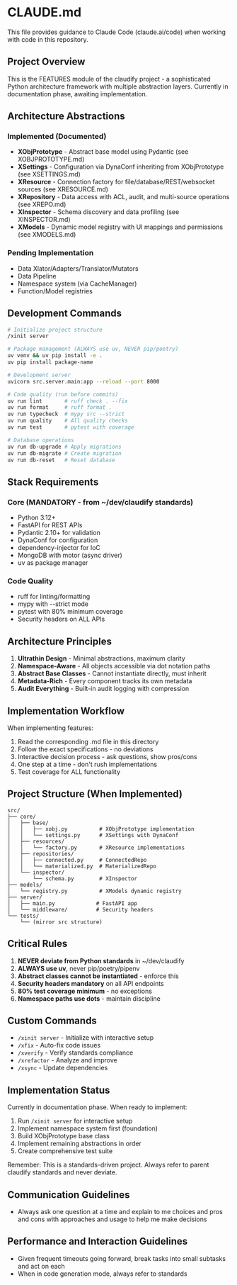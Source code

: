 # CLAUDE.md

This file provides guidance to Claude Code (claude.ai/code) when working with code in this repository.

## Project Overview

This is the FEATURES module of the claudify project - a sophisticated Python architecture framework with multiple abstraction layers. Currently in documentation phase, awaiting implementation.

## Architecture Abstractions

### Implemented (Documented)
- **XObjPrototype** - Abstract base model using Pydantic (see XOBJPROTOTYPE.md)
- **XSettings** - Configuration via DynaConf inheriting from XObjPrototype (see XSETTINGS.md)
- **XResource** - Connection factory for file/database/REST/websocket sources (see XRESOURCE.md)
- **XRepository** - Data access with ACL, audit, and multi-source operations (see XREPO.md)
- **XInspector** - Schema discovery and data profiling (see XINSPECTOR.md)
- **XModels** - Dynamic model registry with UI mappings and permissions (see XMODELS.md)

### Pending Implementation
- Data Xlator/Adapters/Translator/Mutators
- Data Pipeline
- Namespace system (via CacheManager)
- Function/Model registries

## Development Commands

```bash
# Initialize project structure
/xinit server

# Package management (ALWAYS use uv, NEVER pip/poetry)
uv venv && uv pip install -e .
uv pip install package-name

# Development server
uvicorn src.server.main:app --reload --port 8000

# Code quality (run before commits)
uv run lint       # ruff check . --fix
uv run format     # ruff format .
uv run typecheck  # mypy src --strict
uv run quality    # All quality checks
uv run test       # pytest with coverage

# Database operations
uv run db-upgrade # Apply migrations
uv run db-migrate # Create migration
uv run db-reset   # Reset database
```

## Stack Requirements

### Core (MANDATORY - from ~/dev/claudify standards)
- Python 3.12+
- FastAPI for REST APIs
- Pydantic 2.10+ for validation
- DynaConf for configuration
- dependency-injector for IoC
- MongoDB with motor (async driver)
- uv as package manager

### Code Quality
- ruff for linting/formatting
- mypy with --strict mode
- pytest with 80% minimum coverage
- Security headers on ALL APIs

## Architecture Principles

1. **Ultrathin Design** - Minimal abstractions, maximum clarity
2. **Namespace-Aware** - All objects accessible via dot notation paths
3. **Abstract Base Classes** - Cannot instantiate directly, must inherit
4. **Metadata-Rich** - Every component tracks its own metadata
5. **Audit Everything** - Built-in audit logging with compression

## Implementation Workflow

When implementing features:
1. Read the corresponding .md file in this directory
2. Follow the exact specifications - no deviations
3. Interactive decision process - ask questions, show pros/cons
4. One step at a time - don't rush implementations
5. Test coverage for ALL functionality

## Project Structure (When Implemented)

```
src/
├── core/
│   ├── base/
│   │   ├── xobj.py          # XObjPrototype implementation
│   │   └── settings.py      # XSettings with DynaConf
│   ├── resources/
│   │   └── factory.py       # XResource implementations
│   ├── repositories/
│   │   ├── connected.py     # ConnectedRepo
│   │   └── materialized.py  # MaterializedRepo
│   └── inspector/
│       └── schema.py        # XInspector
├── models/
│   └── registry.py          # XModels dynamic registry
├── server/
│   ├── main.py             # FastAPI app
│   └── middleware/         # Security headers
└── tests/
    └── (mirror src structure)
```

## Critical Rules

1. **NEVER deviate from Python standards** in ~/dev/claudify
2. **ALWAYS use uv**, never pip/poetry/pipenv
3. **Abstract classes cannot be instantiated** - enforce this
4. **Security headers mandatory** on all API endpoints
5. **80% test coverage minimum** - no exceptions
6. **Namespace paths use dots** - maintain discipline

## Custom Commands

- `/xinit server` - Initialize with interactive setup
- `/xfix` - Auto-fix code issues
- `/xverify` - Verify standards compliance
- `/xrefactor` - Analyze and improve
- `/xsync` - Update dependencies

## Implementation Status

Currently in documentation phase. When ready to implement:
1. Run `/xinit server` for interactive setup
2. Implement namespace system first (foundation)
3. Build XObjPrototype base class
4. Implement remaining abstractions in order
5. Create comprehensive test suite

Remember: This is a standards-driven project. Always refer to parent claudify standards and never deviate.

## Communication Guidelines

- Always ask one question at a time and explain to me choices and pros and cons with approaches and usage to help me make decisions

## Performance and Interaction Guidelines

- Given frequent timeouts going forward, break tasks into small subtasks and act on each
- When in code generation mode, always refer to standards